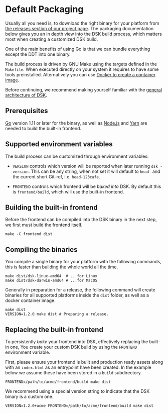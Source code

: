 # Default Packaging

Usually all you need is, to download the right binary for your platform from
[the releases section of our project page](https://github.com/atelierdisko/dsk/releases).
The packaging documentation below gives you an in depth view into the DSK build process,
which matters most when creating a customized DSK build.

One of the main benefits of using Go is that we can
bundle everything except the DDT into one binary.

The build process is driven by GNU Make using the targets
defined in the `Makefile`. When executed directly on your system it requires to have some tools preinstalled.
Alternatively you can use [Docker to create a container image](Packaging?t=container-image).

Before continuing, we recommend making yourself familiar with the
[general architecture of DSK](/Architecture).

## Prerequisites

[Go](https://golang.org/) version 1.11 or later for the binary,
as well as [Node.js](https://nodejs.org) and [Yarn](https://yarnpkg.com)
are needed to build the built-in frontend.

## Supported environment variables

The build process can be customized through environment
variables:

- `VERSION` controls which version will be reported when later
running `dsk -version`. This can be any string, when not set it will default
to `head-` and the current short Git-ref, i.e. `head-123cafe`.

- `FRONTEND` controls which frontend will be _baked into_ DSK. By
default this is `frontend/build`, which will use the built-in frontend.

## Building the built-in frontend

Before the frontend can be compiled into the DSK binary in the next step, we
first must build the frontend itself.

```
make -C frontend dist
```

## Compiling the binaries

You compile a single binary for your platform with the following commands, this is faster
than building the whole world all the time.

```
make dist/dsk-linux-amd64  # ...for Linux
make dist/dsk-darwin-amd64 # ...for MacOS
```

Generally in preparation for a release, the following command will create
binaries for all supported platforms inside the `dist` folder, as well
as a docker container image.

```
make dist
VERSION=1.2.0 make dist # Preparing a release.
```

## Replacing the built-in frontend

To persistently _bake_ your frontend into DSK, effectively replacing the
built-in one, You create your custom DSK build by using the `FRONTEND`
environment variable.

First, please ensure your frontend is built and production ready assets along
with an `index.html` as an entrypoint have been created. In the example below we assume
these have been stored in a `build` subdirectory.

```
FRONTEND=/path/to/acme/frontend/build make dist
```

We recommend using a special version string to indicate that the DSK binary is
a custom one.

```
VERSION=1.2.0+acme FRONTEND=/path/to/acme/frontend/build make dist
```
